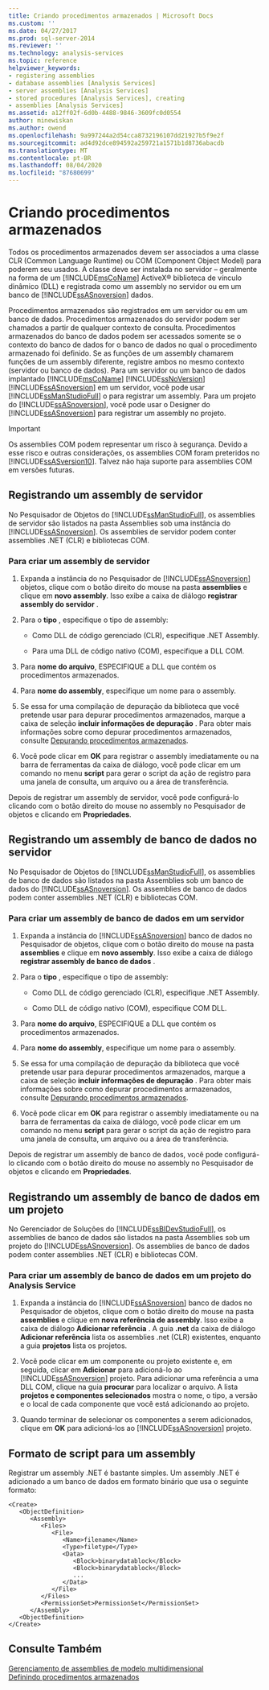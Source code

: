 ```yaml
---
title: Criando procedimentos armazenados | Microsoft Docs
ms.custom: ''
ms.date: 04/27/2017
ms.prod: sql-server-2014
ms.reviewer: ''
ms.technology: analysis-services
ms.topic: reference
helpviewer_keywords:
- registering assemblies
- database assemblies [Analysis Services]
- server assemblies [Analysis Services]
- stored procedures [Analysis Services], creating
- assemblies [Analysis Services]
ms.assetid: a12ff02f-6d0b-4488-9846-3609fc0d0554
author: minewiskan
ms.author: owend
ms.openlocfilehash: 9a997244a2d54cca8732196107dd21927b5f9e2f
ms.sourcegitcommit: ad4d92dce894592a259721a1571b1d8736abacdb
ms.translationtype: MT
ms.contentlocale: pt-BR
ms.lasthandoff: 08/04/2020
ms.locfileid: "87680699"
---
```

# <a name="creating-stored-procedures"></a>Criando procedimentos armazenados
  Todos os procedimentos armazenados devem ser associados a uma classe CLR (Common Language Runtime) ou COM (Component Object Model) para poderem seu usados. A classe deve ser instalada no servidor – geralmente na forma de um [!INCLUDE[msCoName](../../includes/msconame-md.md)] ActiveX® biblioteca de vínculo dinâmico (DLL) e registrada como um assembly no servidor ou em um banco de [!INCLUDE[ssASnoversion](../../includes/ssasnoversion-md.md)] dados.  
  
 Procedimentos armazenados são registrados em um servidor ou em um banco de dados. Procedimentos armazenados do servidor podem ser chamados a partir de qualquer contexto de consulta. Procedimentos armazenados do banco de dados podem ser acessados somente se o contexto do banco de dados for o banco de dados no qual o procedimento armazenado foi definido. Se as funções de um assembly chamarem funções de um assembly diferente, registre ambos no mesmo contexto (servidor ou banco de dados). Para um servidor ou um banco de dados implantado [!INCLUDE[msCoName](../../includes/msconame-md.md)] [!INCLUDE[ssNoVersion](../../includes/ssnoversion-md.md)] [!INCLUDE[ssASnoversion](../../includes/ssasnoversion-md.md)] em um servidor, você pode usar [!INCLUDE[ssManStudioFull](../../includes/ssmanstudiofull-md.md)] o para registrar um assembly. Para um projeto do [!INCLUDE[ssASnoversion](../../includes/ssasnoversion-md.md)], você pode usar o Designer do [!INCLUDE[ssASnoversion](../../includes/ssasnoversion-md.md)] para registrar um assembly no projeto.  
  
> [!IMPORTANT]  
>  Os assemblies COM podem representar um risco à segurança. Devido a esse risco e outras considerações, os assemblies COM foram preteridos no [!INCLUDE[ssASversion10](../../includes/ssasversion10-md.md)]. Talvez não haja suporte para assemblies COM em versões futuras.  
  
## <a name="registering-a-server-assembly"></a>Registrando um assembly de servidor  
 No Pesquisador de Objetos do [!INCLUDE[ssManStudioFull](../../includes/ssmanstudiofull-md.md)], os assemblies de servidor são listados na pasta Assemblies sob uma instância do [!INCLUDE[ssASnoversion](../../includes/ssasnoversion-md.md)]. Os assemblies de servidor podem conter assemblies .NET (CLR) e bibliotecas COM.  
  
### <a name="to-create-a-server-assembly"></a>Para criar um assembly de servidor  
  
1.  Expanda a instância do no Pesquisador de [!INCLUDE[ssASnoversion](../../includes/ssasnoversion-md.md)] objetos, clique com o botão direito do mouse na pasta **assemblies** e clique em **novo assembly**. Isso exibe a caixa de diálogo **registrar assembly do servidor** .  
  
2.  Para o **tipo** , especifique o tipo de assembly:  
  
    -   Como DLL de código gerenciado (CLR), especifique .NET Assembly.  
  
    -   Para uma DLL de código nativo (COM), especifique a DLL COM.  
  
3.  Para **nome do arquivo**, ESPECIFIQUE a DLL que contém os procedimentos armazenados.  
  
4.  Para **nome do assembly**, especifique um nome para o assembly.  
  
5.  Se essa for uma compilação de depuração da biblioteca que você pretende usar para depurar procedimentos armazenados, marque a caixa de seleção **incluir informações de depuração** . Para obter mais informações sobre como depurar procedimentos armazenados, consulte [Depurando procedimentos armazenados](debugging-stored-procedures.md).  
  
6.  Você pode clicar em **OK** para registrar o assembly imediatamente ou na barra de ferramentas da caixa de diálogo, você pode clicar em um comando no menu **script** para gerar o script da ação de registro para uma janela de consulta, um arquivo ou a área de transferência.  
  
 Depois de registrar um assembly de servidor, você pode configurá-lo clicando com o botão direito do mouse no assembly no Pesquisador de objetos e clicando em **Propriedades**.  
  
## <a name="registering-a-database-assembly-on-the-server"></a>Registrando um assembly de banco de dados no servidor  
 No Pesquisador de Objetos do [!INCLUDE[ssManStudioFull](../../includes/ssmanstudiofull-md.md)], os assemblies de banco de dados são listados na pasta Assemblies sob um banco de dados do [!INCLUDE[ssASnoversion](../../includes/ssasnoversion-md.md)]. Os assemblies de banco de dados podem conter assemblies .NET (CLR) e bibliotecas COM.  
  
### <a name="to-create-a-database-assembly-on-a-server"></a>Para criar um assembly de banco de dados em um servidor  
  
1.  Expanda a instância do [!INCLUDE[ssASnoversion](../../includes/ssasnoversion-md.md)] banco de dados no Pesquisador de objetos, clique com o botão direito do mouse na pasta **assemblies** e clique em **novo assembly**. Isso exibe a caixa de diálogo **registrar assembly de banco de dados** .  
  
2.  Para o **tipo** , especifique o tipo de assembly:  
  
    -   Como DLL de código gerenciado (CLR), especifique .NET Assembly.  
  
    -   Como DLL de código nativo (COM), especifique COM DLL.  
  
3.  Para **nome do arquivo**, ESPECIFIQUE a DLL que contém os procedimentos armazenados.  
  
4.  Para **nome do assembly**, especifique um nome para o assembly.  
  
5.  Se essa for uma compilação de depuração da biblioteca que você pretende usar para depurar procedimentos armazenados, marque a caixa de seleção **incluir informações de depuração** . Para obter mais informações sobre como depurar procedimentos armazenados, consulte [Depurando procedimentos armazenados](debugging-stored-procedures.md).  
  
6.  Você pode clicar em **OK** para registrar o assembly imediatamente ou na barra de ferramentas da caixa de diálogo, você pode clicar em um comando no menu **script** para gerar o script da ação de registro para uma janela de consulta, um arquivo ou a área de transferência.  
  
 Depois de registrar um assembly de banco de dados, você pode configurá-lo clicando com o botão direito do mouse no assembly no Pesquisador de objetos e clicando em **Propriedades**.  
  
## <a name="registering-a-database-assembly-in-a-project"></a>Registrando um assembly de banco de dados em um projeto  
 No Gerenciador de Soluções do [!INCLUDE[ssBIDevStudioFull](../../includes/ssbidevstudiofull-md.md)], os assemblies de banco de dados são listados na pasta Assemblies sob um projeto do [!INCLUDE[ssASnoversion](../../includes/ssasnoversion-md.md)]. Os assemblies de banco de dados podem conter assemblies .NET (CLR) e bibliotecas COM.  
  
### <a name="to-create-a-database-assembly-in-an-analysis-service-project"></a>Para criar um assembly de banco de dados em um projeto do Analysis Service  
  
1.  Expanda a instância do [!INCLUDE[ssASnoversion](../../includes/ssasnoversion-md.md)] banco de dados no Pesquisador de objetos, clique com o botão direito do mouse na pasta **assemblies** e clique em **nova referência de assembly**. Isso exibe a caixa de diálogo **Adicionar referência** . A guia **.net** da caixa de diálogo **Adicionar referência** lista os assemblies .net (CLR) existentes, enquanto a guia **projetos** lista os projetos.  
  
2.  Você pode clicar em um componente ou projeto existente e, em seguida, clicar em **Adicionar** para adicioná-lo ao [!INCLUDE[ssASnoversion](../../includes/ssasnoversion-md.md)] projeto. Para adicionar uma referência a uma DLL COM, clique na guia **procurar** para localizar o arquivo. A lista **projetos e componentes selecionados** mostra o nome, o tipo, a versão e o local de cada componente que você está adicionando ao projeto.  
  
3.  Quando terminar de selecionar os componentes a serem adicionados, clique em **OK** para adicioná-los ao [!INCLUDE[ssASnoversion](../../includes/ssasnoversion-md.md)] projeto.  
  
## <a name="script-format-for-an-assembly"></a>Formato de script para um assembly  
 Registrar um assembly .NET é bastante simples. Um assembly .NET é adicionado a um banco de dados em formato binário que usa o seguinte formato:  
  
```  
<Create>  
   <ObjectDefinition>  
      <Assembly>  
         <Files>  
            <File>  
               <Name>filename</Name>  
               <Type>filetype</Type>  
               <Data>  
                  <Block>binarydatablock</Block>  
                  <Block>binarydatablock</Block>  
                  ...  
               </Data>  
            </File>  
         </Files>  
         <PermissionSet>PermissionSet</PermissionSet>  
      </Assembly>  
   <ObjectDefinition>  
</Create>  
```  
  
## <a name="see-also"></a>Consulte Também  
 [Gerenciamento de assemblies de modelo multidimensional](../multidimensional-models/multidimensional-model-assemblies-management.md)   
 [Definindo procedimentos armazenados](defining-stored-procedures.md)  
  
  
